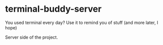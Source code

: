 # terminal-buddy-server

You used terminal every day? 
Use it to remind you of stuff (and more later, I hope)

Server side of the project.
